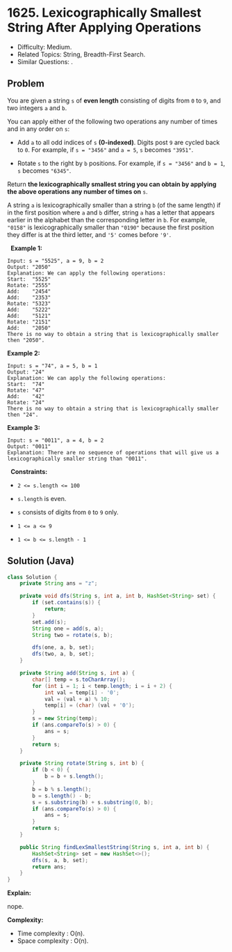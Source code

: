 # 1625. Lexicographically Smallest String After Applying Operations

- Difficulty: Medium.
- Related Topics: String, Breadth-First Search.
- Similar Questions: .

## Problem

You are given a string ```s``` of **even length** consisting of digits from ```0``` to ```9```, and two integers ```a``` and ```b```.

You can apply either of the following two operations any number of times and in any order on ```s```:


	
- Add ```a``` to all odd indices of ```s``` **(0-indexed)**. Digits post ```9``` are cycled back to ```0```. For example, if ```s = "3456"``` and ```a = 5```, ```s``` becomes ```"3951"```.
	
- Rotate ```s``` to the right by ```b``` positions. For example, if ```s = "3456"``` and ```b = 1```, ```s``` becomes ```"6345"```.


Return **the **lexicographically smallest** string you can obtain by applying the above operations any number of times on** ```s```.

A string ```a``` is lexicographically smaller than a string ```b``` (of the same length) if in the first position where ```a``` and ```b``` differ, string ```a``` has a letter that appears earlier in the alphabet than the corresponding letter in ```b```. For example, ```"0158"``` is lexicographically smaller than ```"0190"``` because the first position they differ is at the third letter, and ```'5'``` comes before ```'9'```.

 
**Example 1:**

```
Input: s = "5525", a = 9, b = 2
Output: "2050"
Explanation: We can apply the following operations:
Start:  "5525"
Rotate: "2555"
Add:    "2454"
Add:    "2353"
Rotate: "5323"
Add:    "5222"
Add:    "5121"
Rotate: "2151"
​​​​​​​Add:    "2050"​​​​​​​​​​​​
There is no way to obtain a string that is lexicographically smaller then "2050".
```

**Example 2:**

```
Input: s = "74", a = 5, b = 1
Output: "24"
Explanation: We can apply the following operations:
Start:  "74"
Rotate: "47"
​​​​​​​Add:    "42"
​​​​​​​Rotate: "24"​​​​​​​​​​​​
There is no way to obtain a string that is lexicographically smaller then "24".
```

**Example 3:**

```
Input: s = "0011", a = 4, b = 2
Output: "0011"
Explanation: There are no sequence of operations that will give us a lexicographically smaller string than "0011".
```

 
**Constraints:**


	
- ```2 <= s.length <= 100```
	
- ```s.length``` is even.
	
- ```s``` consists of digits from ```0``` to ```9``` only.
	
- ```1 <= a <= 9```
	
- ```1 <= b <= s.length - 1```



## Solution (Java)

```java
class Solution {
    private String ans = "z";

    private void dfs(String s, int a, int b, HashSet<String> set) {
        if (set.contains(s)) {
            return;
        }
        set.add(s);
        String one = add(s, a);
        String two = rotate(s, b);

        dfs(one, a, b, set);
        dfs(two, a, b, set);
    }

    private String add(String s, int a) {
        char[] temp = s.toCharArray();
        for (int i = 1; i < temp.length; i = i + 2) {
            int val = temp[i] - '0';
            val = (val + a) % 10;
            temp[i] = (char) (val + '0');
        }
        s = new String(temp);
        if (ans.compareTo(s) > 0) {
            ans = s;
        }
        return s;
    }

    private String rotate(String s, int b) {
        if (b < 0) {
            b = b + s.length();
        }
        b = b % s.length();
        b = s.length() - b;
        s = s.substring(b) + s.substring(0, b);
        if (ans.compareTo(s) > 0) {
            ans = s;
        }
        return s;
    }

    public String findLexSmallestString(String s, int a, int b) {
        HashSet<String> set = new HashSet<>();
        dfs(s, a, b, set);
        return ans;
    }
}
```

**Explain:**

nope.

**Complexity:**

* Time complexity : O(n).
* Space complexity : O(n).
